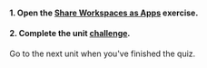 <head><base target="_blank"> </head>

#### **1. Open the [Share Workspaces as Apps](https://safe.my.trailhead.com/content/safe/modules/create-no-code-web-apps/share-workspaces-as-apps?trail_id=fme-server-authoring) exercise.**

  


#### **2. Complete the unit** [**challenge**](https://safe.my.trailhead.com/content/safe/modules/create-no-code-web-apps/share-workspaces-as-apps?trail_id=fme-server-authoring#challenge).

Go to the next unit when you've finished the quiz.


